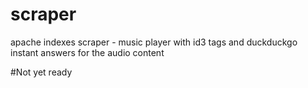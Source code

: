 # scraper
apache indexes scraper - music player with id3 tags and duckduckgo instant answers for the audio content

#Not yet ready
